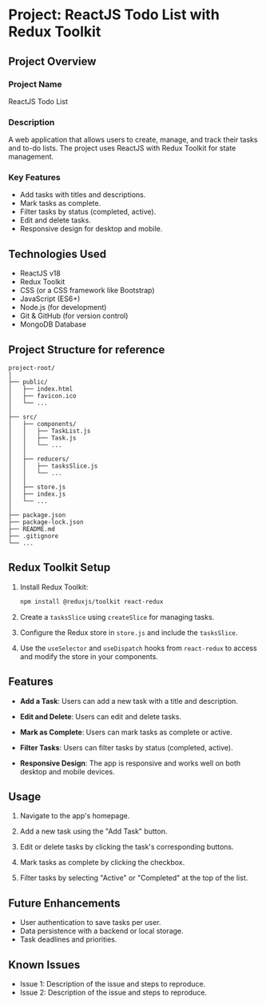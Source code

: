 # Project: ReactJS Todo List with Redux Toolkit

## Project Overview

### Project Name
ReactJS Todo List

### Description
A web application that allows users to create, manage, and track their tasks and to-do lists. The project uses ReactJS with Redux Toolkit for state management.

### Key Features
- Add tasks with titles and descriptions.
- Mark tasks as complete.
- Filter tasks by status (completed, active).
- Edit and delete tasks.
- Responsive design for desktop and mobile.

## Technologies Used

- ReactJS v18
- Redux Toolkit
- CSS (or a CSS framework like Bootstrap)
- JavaScript (ES6+)
- Node.js (for development)
- Git & GitHub (for version control)
- MongoDB Database

## Project Structure for reference

```
project-root/
│
├── public/
│   ├── index.html
│   ├── favicon.ico
│   └── ...
│
├── src/
│   ├── components/
│   │   ├── TaskList.js
│   │   ├── Task.js
│   │   └── ...
│   │
│   ├── reducers/
│   │   ├── tasksSlice.js
│   │   └── ...
│   │
│   ├── store.js
│   ├── index.js
│   └── ...
│
├── package.json
├── package-lock.json
├── README.md
├── .gitignore
└── ...
```


## Redux Toolkit Setup

1. Install Redux Toolkit:

   ```bash
   npm install @reduxjs/toolkit react-redux
   ```

2. Create a `tasksSlice` using `createSlice` for managing tasks.

3. Configure the Redux store in `store.js` and include the `tasksSlice`.

4. Use the `useSelector` and `useDispatch` hooks from `react-redux` to access and modify the store in your components.

## Features

- **Add a Task**: Users can add a new task with a title and description.

- **Edit and Delete**: Users can edit and delete tasks.

- **Mark as Complete**: Users can mark tasks as complete or active.

- **Filter Tasks**: Users can filter tasks by status (completed, active).

- **Responsive Design**: The app is responsive and works well on both desktop and mobile devices.

## Usage

1. Navigate to the app's homepage.

2. Add a new task using the "Add Task" button.

3. Edit or delete tasks by clicking the task's corresponding buttons.

4. Mark tasks as complete by clicking the checkbox.

5. Filter tasks by selecting "Active" or "Completed" at the top of the list.

## Future Enhancements

- User authentication to save tasks per user.
- Data persistence with a backend or local storage.
- Task deadlines and priorities.

## Known Issues

- Issue 1: Description of the issue and steps to reproduce.
- Issue 2: Description of the issue and steps to reproduce.
